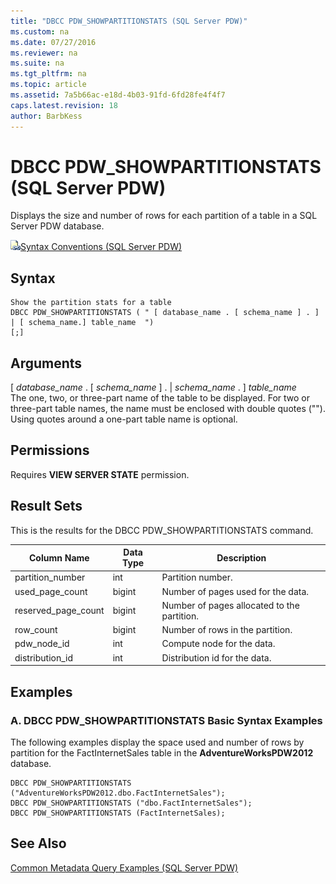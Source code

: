 ```yaml
---
title: "DBCC PDW_SHOWPARTITIONSTATS (SQL Server PDW)"
ms.custom: na
ms.date: 07/27/2016
ms.reviewer: na
ms.suite: na
ms.tgt_pltfrm: na
ms.topic: article
ms.assetid: 7a5b66ac-e18d-4b03-91fd-6fd28fe4f4f7
caps.latest.revision: 18
author: BarbKess
---
```

# DBCC PDW_SHOWPARTITIONSTATS (SQL Server PDW)
Displays the size and number of rows for each partition of a table in a SQL Server PDW database.  
  
![Topic link icon](../sqlpdw/media/Topic_Link.gif "Topic_Link")[Syntax Conventions &#40;SQL Server PDW&#41;](../sqlpdw/syntax-conventions-sql-server-pdw.md)  
  
## Syntax  
  
```  
Show the partition stats for a table  
DBCC PDW_SHOWPARTITIONSTATS ( " [ database_name . [ schema_name ] . ] | [ schema_name.] table_name  ")  
[;]  
```  
  
## Arguments  
[ *database_name* . [ *schema_name* ] . | *schema_name* . ] *table_name*  
The one, two, or three-part name of the table to be displayed.  For two or three-part table names, the name must be enclosed with double quotes (""). Using quotes around a one-part table name is optional.  
  
## Permissions  
Requires **VIEW SERVER STATE** permission.  
  
## Result Sets  
This is the results for the DBCC PDW_SHOWPARTITIONSTATS command.  
  
|Column Name|Data Type|Description|  
|---------------|-------------|---------------|  
|partition_number|int|Partition number.|  
|used_page_count|bigint|Number of pages used for the data.|  
|reserved_page_count|bigint|Number of pages allocated to the partition.|  
|row_count|bigint|Number of rows in the partition.|  
|pdw_node_id|int|Compute node for the data.|  
|distribution_id|int|Distribution id for the data.|  
  
## Examples  
  
### A. DBCC PDW_SHOWPARTITIONSTATS Basic Syntax Examples  
The following examples display the space used and number of rows by partition for the FactInternetSales table in the **AdventureWorksPDW2012** database.  
  
```  
DBCC PDW_SHOWPARTITIONSTATS ("AdventureWorksPDW2012.dbo.FactInternetSales");  
DBCC PDW_SHOWPARTITIONSTATS ("dbo.FactInternetSales");  
DBCC PDW_SHOWPARTITIONSTATS (FactInternetSales);  
```  
  
## See Also  
[Common Metadata Query Examples &#40;SQL Server PDW&#41;](../sqlpdw/common-metadata-query-examples-sql-server-pdw.md)  
  
